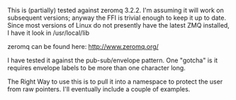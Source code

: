 This is (partially) tested against zeromq 3.2.2. I'm assuming it will work on 
subsequent versions; anyway the FFI is trivial enough to keep it up to date.
Since most versions of Linux do not presently have the latest ZMQ installed, I have 
it look in
/usr/local/lib

zeromq can be found here:
http://www.zeromq.org/

I have tested it against the pub-sub/envelope pattern. One "gotcha" is it requires 
envelope labels to be more than one character long.

The Right Way to use this is to pull it into a namespace to protect the user from raw pointers.
I'll eventually include a couple of examples.

